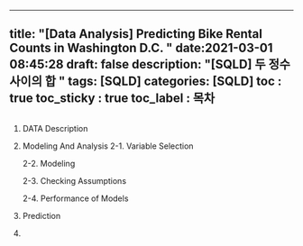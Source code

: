 
---
title: "[Data Analysis] Predicting Bike Rental Counts in Washington D.C. "
date:2021-03-01 08:45:28
draft: false
description: "[SQLD] 두 정수 사이의 합 "
tags: [SQLD]
categories: [SQLD]
toc : true
toc_sticky : true
toc_label : 목차
---

```R


```
1. DATA Description








2. Modeling And Analysis
    2-1. Variable Selection
    
    
    
    
    2-2. Modeling
    
    
    2-3. Checking Assumptions
    
    
    2-4. Performance of Models
    
    
3. Prediction




3. 



